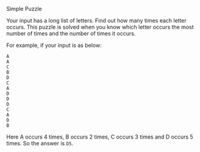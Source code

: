 Simple Puzzle

Your input has a long list of letters. Find out how many times each letter occurs.
This puzzle is solved when you know which letter occurs the most number of times and the number of times it occurs.

For example, if your input is as below:
```
A
A
C
B
D
C
A
D
D
D
C
A
D
B
```
Here A occurs 4 times, B occurs 2 times, C occurs 3 times and D occurs 5 times.
So the answer is `D5`.
